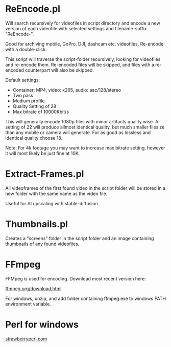 # ReEncode.pl

Will search recursively for videofiles in script directory and encode a new version of each videofile with selected settings and filename-suffix "ReEncode-<n>".

Good for archiving mobile, GoPro, DJI, dashcam etc. videofiles. Re-encode with a double-click.

This script will traverse the script-folder recursively, looking for videofiles and re-encode them. Re-encoded files will be skipped, and files with a re-encoded counterpart will also be skipped.

Default settings:
* Container: MP4, video: x265, audio: aac/128/stereo
* Two pass
* Medium profile
* Quality Setting of 28
* Max bitrate of 10000Kbit/s

This will generally encode 1080p files with minor artifacts quality wise. A setting of 22 will produce allmost identical quality, but much smaller filesize than any mobile or camera will generate. For as good as lossless and identical quality choose 18.

Note: For 4k footage you may want to increase max bitrate setting, however it will most likely be just fine at 10K.

# Extract-Frames.pl

All videoframes of the first found video in the script folder will be stored in a new folder with the same name as the video file.

Useful for AI upscaling with stable-diffusion.

# Thumbnails.pl

Creates a "screens" folder in the script folder and an image containing <n> thumbnails of any found videofiles.

# FFmpeg

FFMpeg is used for encoding. Download most recent version here:

[ffmpeg.org/download.html](https://ffmpeg.org/download.html)

For windows, unzip, and add folder containing ffmpeg.exe to windows PATH environment variable.

# Perl for windows

[strawberryperl.com](https://strawberryperl.com/)



